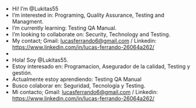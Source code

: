 - Hi! I’m @Lukitas55
- I’m interested in: Programing, Quality Assurance, Testing and Managment.
- I’m currently learning: Testing QA Manual.
- I’m looking to collaborate on: Security, Technology and Testing.
- My contact; Gmail: lucasferrando6@gmail.com / Linkedin: https://www.linkedin.com/in/lucas-ferrando-26064a262/
-
- Hola! Soy @Lukitas55.
- Estoy interesado en: Programacion, Asegurador de la calidad, Testing y gestión.
- Actualmente estoy aprendiendo: Testing QA Manual
- Busco colaborar en: Seguridad, Tecnología y Testing.
- Mi contacto; Gmail: lucasferrando6@gmail.com / Linkedin: https://www.linkedin.com/in/lucas-ferrando-26064a262/
